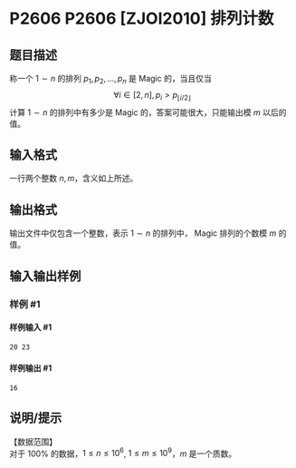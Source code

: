 # P2606 P2606 [ZJOI2010] 排列计数

## 题目描述

称一个 $1 \sim n$ 的排列 $p_1,p_2, \dots ,p_n$ 是 Magic 的，当且仅当  
$$\forall i \in [2,n],p_i > p_{\lfloor i/2 \rfloor}$$
计算 $1 \sim n$ 的排列中有多少是 Magic 的，答案可能很大，只能输出模 $m$ 以后的值。

## 输入格式

一行两个整数 $n,m$，含义如上所述。


## 输出格式

输出文件中仅包含一个整数，表示 $1\sim n$ 的排列中， Magic 排列的个数模 $m$ 的值。


## 输入输出样例

### 样例 #1

#### 样例输入 #1

```
20 23
```

#### 样例输出 #1

```
16
```

## 说明/提示

【数据范围】  
对于 $100\%$ 的数据，$1\le n \le 10^6$, $1\le m \le 10^9$，$m$ 是一个质数。

